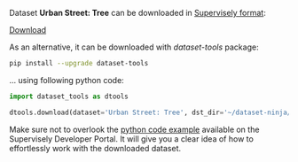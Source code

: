 Dataset **Urban Street: Tree** can be downloaded in [Supervisely format](https://developer.supervisely.com/api-references/supervisely-annotation-json-format):

 [Download](https://assets.supervisely.com/supervisely-supervisely-assets-public/teams_storage/E/v/Nq/Yoq85OartqUMgoUfkReQd4PzheBBRRe2fMuCUYYPjeNYIlV2QLXnWgiTmckskovjaQD7HXKuHNO5JjGyCckacNSBMIhVoBl7jRvTsRIlFuF4jaT5vWoambLdMNHX.tar)

As an alternative, it can be downloaded with *dataset-tools* package:
``` bash
pip install --upgrade dataset-tools
```

... using following python code:
``` python
import dataset_tools as dtools

dtools.download(dataset='Urban Street: Tree', dst_dir='~/dataset-ninja/')
```
Make sure not to overlook the [python code example](https://developer.supervisely.com/getting-started/python-sdk-tutorials/iterate-over-a-local-project) available on the Supervisely Developer Portal. It will give you a clear idea of how to effortlessly work with the downloaded dataset.

